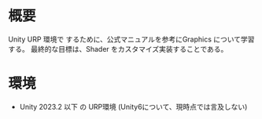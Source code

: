 # 概要
Unity URP 環境で するために、公式マニュアルを参考にGraphics について学習する。
最終的な目標は、Shader をカスタマイズ実装することである。

# 環境
- Unity 2023.2 以下 の URP環境
(Unity6について、現時点では言及しない)
